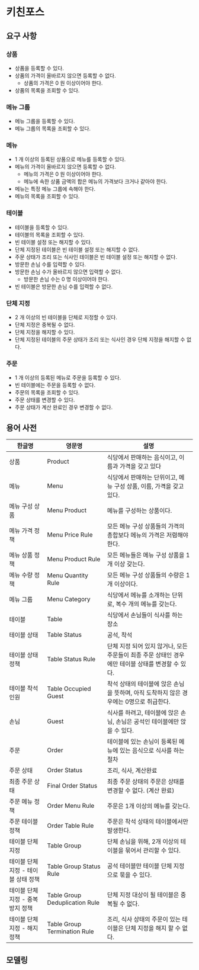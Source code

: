 # 키친포스

## 요구 사항

### 상품

* 상품을 등록할 수 있다.
* 상품의 가격이 올바르지 않으면 등록할 수 없다.
    * 상품의 가격은 0 원 이상이어야 한다.
* 상품의 목록을 조회할 수 있다.

### 메뉴 그룹

* 메뉴 그룹을 등록할 수 있다.
* 메뉴 그룹의 목록을 조회할 수 있다.

### 메뉴

* 1 개 이상의 등록된 상품으로 메뉴를 등록할 수 있다.
* 메뉴의 가격이 올바르지 않으면 등록할 수 없다.
    * 메뉴의 가격은 0 원 이상이어야 한다.
    * 메뉴에 속한 상품 금액의 합은 메뉴의 가격보다 크거나 같아야 한다.
* 메뉴는 특정 메뉴 그룹에 속해야 한다.
* 메뉴의 목록을 조회할 수 있다.

### 테이블

* 테이블을 등록할 수 있다.
* 테이블의 목록을 조회할 수 있다.
* 빈 테이블 설정 또는 해지할 수 있다.
* 단체 지정된 테이블은 빈 테이블 설정 또는 해지할 수 없다.
* 주문 상태가 조리 또는 식사인 테이블은 빈 테이블 설정 또는 해지할 수 없다.
* 방문한 손님 수를 입력할 수 있다.
* 방문한 손님 수가 올바르지 않으면 입력할 수 없다.
    * 방문한 손님 수는 0 명 이상이어야 한다.
* 빈 테이블은 방문한 손님 수를 입력할 수 없다.

### 단체 지정

* 2 개 이상의 빈 테이블을 단체로 지정할 수 있다.
* 단체 지정은 중복될 수 없다.
* 단체 지정을 해지할 수 있다.
* 단체 지정된 테이블의 주문 상태가 조리 또는 식사인 경우 단체 지정을 해지할 수 없다.

### 주문

* 1 개 이상의 등록된 메뉴로 주문을 등록할 수 있다.
* 빈 테이블에는 주문을 등록할 수 없다.
* 주문의 목록을 조회할 수 있다.
* 주문 상태를 변경할 수 있다.
* 주문 상태가 계산 완료인 경우 변경할 수 없다.

## 용어 사전

| 한글명 | 영문명 | 설명 |
| --- | --- | --- |
| 상품 | Product | 식당에서 판매하는 음식이고, 이름과 가격을 갖고 있다 |
| 메뉴 | Menu | 식당에서 판매하는 단위이고, 메뉴 구성 상품, 이름, 가격을 갖고 있다. |
| 메뉴 구성 상품 | Menu Product | 메뉴를 구성하는 상품이다. |
| 메뉴 가격 정책 | Menu Price Rule | 모든 메뉴 구성 상품들의 가격의 총합보다 메뉴의 가격은 저렴해야 한다. |
| 메뉴 상품 정책 | Menu Product Rule | 모든 메뉴들은 메뉴 구성 상품을 1개 이상 갖는다. |
| 메뉴 수량 정책 | Menu Quantity Rule | 모든 메뉴 구성 상품들의 수량은 1개 이상이다. |
| 메뉴 그룹 | Menu Category | 식당에서 메뉴를 소개하는 단위로, 복수 개의 메뉴를 갖는다. |
| 테이블 | Table | 식당에서 손님들이 식사를 하는 장소 |
| 테이블 상태 | Table Status | 공석, 착석 |
| 테이블 상태 정책 | Table Status Rule | 단체 지정 되어 있지 않거나, 모든 주문들이 최종 주문 상태인 경우에만 테이블 상태를 변경할 수 있다. |
| 테이블 착석 인원 | Table Occupied Guest | 착석 상태의 테이블에 앉은 손님을 뜻하며, 아직 도착하지 않은 경우에는 0명으로 취급한다. |
| 손님 | Guest | 식사를 하려고, 테이블에 앉은 손님, 손님은 공석인 테이블에만 앉을 수 있다. |
| 주문 | Order | 테이블에 있는 손님이 등록된 메뉴에 있는 음식으로 식사를 하는 절차 |
| 주문 상태 | Order Status | 조리, 식사, 계산완료 |
| 최종 주문 상태 | Final Order Status | 최종 주문 상태의 주문은 상태를 변경할 수 없다. (계산 완료) |
| 주문 메뉴 정책 | Order Menu Rule | 주문은 1개 이상의 메뉴를 갖는다. |
| 주문 테이블 정책 | Order Table Rule | 주문은 착석 상태의 테이블에서만 발생한다. |
| 테이블 단체 지정 | Table Group | 단체 손님을 위해, 2개 이상의 테이블을 묶어서 관리할 수 있다. |
| 테이블 단체 지정 - 테이블 상태 정책 | Table Group Status Rule | 공석 테이블만 테이블 단체 지정으로 묶을 수 있다. |
| 테이블 단체 지정 - 중복 방지 정책 | Table Group Deduplication Rule | 단체 지정 대상이 될 테이블은 중복될 수 없다. |
| 테이블 단체 지정 - 해지 정책 | Table Group Termination Rule | 조리, 식사 상태의 주문이 있는 테이블은 단체 지정을 해지 할 수 없다. |

## 모델링
